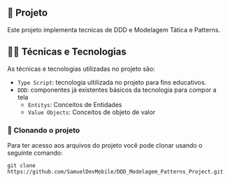 ## 📱 Projeto

Este projeto implementa tecnicas de DDD e Modelagem Tática e Patterns.


## 🧑‍💻 Técnicas e Tecnologias

As técnicas e tecnologias utilizadas no projeto são:

- `Type Script`: tecnologia ultilizada no projeto para fins educativos.
- `DDD`: componentes já existentes básicos da tecnologia para compor a tela
  - `Entitys`: Conceitos de Entidades
  - `Value Objects`: Conceitos de objeto de valor

### 🐙 Clonando o projeto

Para ter acesso aos arquivos do projeto você pode clonar usando o seguinte comando:

```
git clone https://github.com/SamuelDevMobile/DDD_Modelagem_Patterns_Project.git
```
